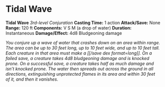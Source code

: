# Tidal Wave

**Tidal Wave**
_3rd-level Conjuration_
**Casting Time:** 1 action
**Attack/Save:** None
**Range:** 120 ft
**Components:** V S M (a drop of water)
**Duration:** Instantaneous
**Damage/Effect:** 4d8 Bludgeoning damage

*You conjure up a wave of water that crashes down on an area within range. The area can be up to 30 feet long, up to 10 feet wide, and up to 10 feet tall. Each creature in that area must make a [[/save dex format=long]]. On a failed save, a creature takes 4d8 bludgeoning damage and is knocked prone. On a successful save, a creature takes half as much damage and isn’t knocked prone. The water then spreads out across the ground in all directions, extinguishing unprotected flames in its area and within 30 feet of it, and then it vanishes.*